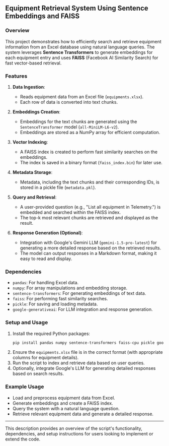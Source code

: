 
## Equipment Retrieval System Using Sentence Embeddings and FAISS

### Overview
This project demonstrates how to efficiently search and retrieve equipment information from an Excel database using natural language queries. The system leverages **Sentence Transformers** to generate embeddings for each equipment entry and uses **FAISS** (Facebook AI Similarity Search) for fast vector-based retrieval. 

### Features
1. **Data Ingestion**: 
   - Reads equipment data from an Excel file (`equipments.xlsx`).
   - Each row of data is converted into text chunks.

2. **Embeddings Creation**: 
   - Embeddings for the text chunks are generated using the `SentenceTransformer` model (`all-MiniLM-L6-v2`).
   - Embeddings are stored as a NumPy array for efficient computation.

3. **Vector Indexing**: 
   - A FAISS index is created to perform fast similarity searches on the embeddings.
   - The index is saved in a binary format (`faiss_index.bin`) for later use.

4. **Metadata Storage**: 
   - Metadata, including the text chunks and their corresponding IDs, is stored in a pickle file (`metadata.pkl`).

5. **Query and Retrieval**:
   - A user-provided question (e.g., "List all equipment in Telemetry.") is embedded and searched within the FAISS index.
   - The top-k most relevant chunks are retrieved and displayed as the result.

6. **Response Generation (Optional)**:
   - Integration with Google's Gemini LLM (`gemini-1.5-pro-latest`) for generating a more detailed response based on the retrieved results.
   - The model can output responses in a Markdown format, making it easy to read and display.

### Dependencies
- `pandas`: For handling Excel data.
- `numpy`: For array manipulations and embedding storage.
- `sentence-transformers`: For generating embeddings of text data.
- `faiss`: For performing fast similarity searches.
- `pickle`: For saving and loading metadata.
- `google-generativeai`: For LLM integration and response generation.

### Setup and Usage
1. Install the required Python packages:
   ```bash
   pip install pandas numpy sentence-transformers faiss-cpu pickle google-generativeai
   ```
2. Ensure the `equipments.xlsx` file is in the correct format (with appropriate columns for equipment details).
3. Run the script to index and retrieve data based on user queries.
4. Optionally, integrate Google's LLM for generating detailed responses based on search results.

### Example Usage
- Load and preprocess equipment data from Excel.
- Generate embeddings and create a FAISS index.
- Query the system with a natural language question.
- Retrieve relevant equipment data and generate a detailed response.

---

This description provides an overview of the script's functionality, dependencies, and setup instructions for users looking to implement or extend the code.
